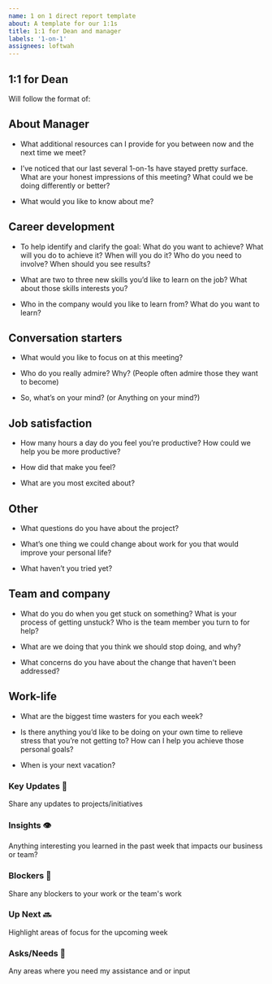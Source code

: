 ```yaml
---
name: 1 on 1 direct report template
about: A template for our 1:1s
title: 1:1 for Dean and manager
labels: '1-on-1'
assignees: loftwah
---
```


## 1:1 for Dean

Will follow the format of:

<!-- start of questions -->
## About Manager

- What additional resources can I provide for you between now and the next time we meet?

- I’ve noticed that our last several 1-on-1s have stayed pretty surface. What are your honest impressions of this meeting? What could we be doing differently or better?

- What would you like to know about me?

## Career development

- To help identify and clarify the goal: What do you want to achieve? What will you do to achieve it? When will you do it? Who do you need to involve? When should you see results?

- What are two to three new skills you’d like to learn on the job? What about those skills interests you?

- Who in the company would you like to learn from? What do you want to learn?

## Conversation starters

- What would you like to focus on at this meeting?

- Who do you really admire? Why? (People often admire those they want to become)

- So, what’s on your mind? (or Anything on your mind?)

## Job satisfaction

- How many hours a day do you feel you’re productive? How could we help you be more productive?

- How did that make you feel?

- What are you most excited about?

## Other

- What questions do you have about the project?

- What’s one thing we could change about work for you that would improve your personal life?

- What haven’t you tried yet?

## Team and company

- What do you do when you get stuck on something? What is your process of getting unstuck? Who is the team member you turn to for help?

- What are we doing that you think we should stop doing, and why?

- What concerns do you have about the change that haven't been addressed?

## Work-life

- What are the biggest time wasters for you each week?

- Is there anything you’d like to be doing on your own time to relieve stress that you’re not getting to? How can I help you achieve those personal goals?

- When is your next vacation?

<!-- end of questions -->
### Key Updates 🔑

Share any updates to projects/initiatives

### Insights 👁

Anything interesting you learned in the past week that impacts our business or team?

### Blockers 🛑

Share any blockers to your work or the team's work

### Up Next 🔜

Highlight areas of focus for the upcoming week

### Asks/Needs 💬

Any areas where you need my assistance and or input
